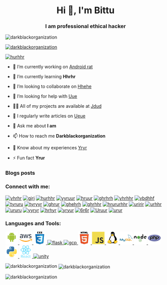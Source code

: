 <h1 align="center">Hi 👋, I'm Bittu</h1>
<h3 align="center">I am professional ethical hacker</h3>

<p align="left"> <img src="https://komarev.com/ghpvc/?username=darkblackorganization&label=Profile%20views&color=0e75b6&style=flat" alt="darkblackorganization" /> </p>

<p align="left"> <a href="https://github.com/ryo-ma/github-profile-trophy"><img src="https://github-profile-trophy.vercel.app/?username=darkblackorganization" alt="darkblackorganization" /></a> </p>

<p align="left"> <a href="https://twitter.com/hurhhr" target="blank"><img src="https://img.shields.io/twitter/follow/hurhhr?logo=twitter&style=for-the-badge" alt="hurhhr" /></a> </p>

- 🔭 I’m currently working on [Android rat](Jj)

- 🌱 I’m currently learning **Hhrhr**

- 👯 I’m looking to collaborate on [Hhehe](G3hy3)

- 🤝 I’m looking for help with [Uue](Gehe)

- 👨‍💻 All of my projects are available at [Jdud](Jdud)

- 📝 I regularly write articles on [Ueue](Ueue)

- 💬 Ask me about **I am**

- 📫 How to reach me **Darkblackorganization**

- 📄 Know about my experiences [Yryr](Yryr)

- ⚡ Fun fact **Yrur**

### Blogs posts
<!-- BLOG-POST-LIST:START -->
<!-- BLOG-POST-LIST:END -->

<h3 align="left">Connect with me:</h3>
<p align="left">
<a href="https://codepen.io/yhrhr" target="blank"><img align="center" src="https://raw.githubusercontent.com/rahuldkjain/github-profile-readme-generator/master/src/images/icons/Social/codepen.svg" alt="yhrhr" height="30" width="40" /></a>
<a href="https://dev.to/gjrj" target="blank"><img align="center" src="https://raw.githubusercontent.com/rahuldkjain/github-profile-readme-generator/master/src/images/icons/Social/devto.svg" alt="gjrj" height="30" width="40" /></a>
<a href="https://twitter.com/hurhhr" target="blank"><img align="center" src="https://raw.githubusercontent.com/rahuldkjain/github-profile-readme-generator/master/src/images/icons/Social/twitter.svg" alt="hurhhr" height="30" width="40" /></a>
<a href="https://linkedin.com/in/yyruur" target="blank"><img align="center" src="https://raw.githubusercontent.com/rahuldkjain/github-profile-readme-generator/master/src/images/icons/Social/linked-in-alt.svg" alt="yyruur" height="30" width="40" /></a>
<a href="https://stackoverflow.com/users/hruur" target="blank"><img align="center" src="https://raw.githubusercontent.com/rahuldkjain/github-profile-readme-generator/master/src/images/icons/Social/stack-overflow.svg" alt="hruur" height="30" width="40" /></a>
<a href="https://codesandbox.com/ghrhrh" target="blank"><img align="center" src="https://raw.githubusercontent.com/rahuldkjain/github-profile-readme-generator/master/src/images/icons/Social/codesandbox.svg" alt="ghrhrh" height="30" width="40" /></a>
<a href="https://kaggle.com/yhrhhr" target="blank"><img align="center" src="https://raw.githubusercontent.com/rahuldkjain/github-profile-readme-generator/master/src/images/icons/Social/kaggle.svg" alt="yhrhhr" height="30" width="40" /></a>
<a href="https://fb.com/ybdhhf" target="blank"><img align="center" src="https://raw.githubusercontent.com/rahuldkjain/github-profile-readme-generator/master/src/images/icons/Social/facebook.svg" alt="ybdhhf" height="30" width="40" /></a>
<a href="https://instagram.com/tyruru" target="blank"><img align="center" src="https://raw.githubusercontent.com/rahuldkjain/github-profile-readme-generator/master/src/images/icons/Social/instagram.svg" alt="tyruru" height="30" width="40" /></a>
<a href="https://dribbble.com/tyryyr" target="blank"><img align="center" src="https://raw.githubusercontent.com/rahuldkjain/github-profile-readme-generator/master/src/images/icons/Social/dribbble.svg" alt="tyryyr" height="30" width="40" /></a>
<a href="https://www.behance.net/ghrur" target="blank"><img align="center" src="https://raw.githubusercontent.com/rahuldkjain/github-profile-readme-generator/master/src/images/icons/Social/behance.svg" alt="ghrur" height="30" width="40" /></a>
<a href="https://hashnode.com/ghehrh" target="blank"><img align="center" src="https://raw.githubusercontent.com/rahuldkjain/github-profile-readme-generator/master/src/images/icons/Social/hashnode.svg" alt="ghehrh" height="30" width="40" /></a>
<a href="https://medium.com/ghrhhr" target="blank"><img align="center" src="https://raw.githubusercontent.com/rahuldkjain/github-profile-readme-generator/master/src/images/icons/Social/medium.svg" alt="ghrhhr" height="30" width="40" /></a>
<a href="https://www.youtube.com/c/hrururhhr" target="blank"><img align="center" src="https://raw.githubusercontent.com/rahuldkjain/github-profile-readme-generator/master/src/images/icons/Social/youtube.svg" alt="hrururhhr" height="30" width="40" /></a>
<a href="https://www.codechef.com/users/uririr" target="blank"><img align="center" src="https://cdn.jsdelivr.net/npm/simple-icons@3.1.0/icons/codechef.svg" alt="uririr" height="30" width="40" /></a>
<a href="https://www.hackerrank.com/urhhr" target="blank"><img align="center" src="https://raw.githubusercontent.com/rahuldkjain/github-profile-readme-generator/master/src/images/icons/Social/hackerrank.svg" alt="urhhr" height="30" width="40" /></a>
<a href="https://codeforces.com/profile/ururu" target="blank"><img align="center" src="https://raw.githubusercontent.com/rahuldkjain/github-profile-readme-generator/master/src/images/icons/Social/codeforces.svg" alt="ururu" height="30" width="40" /></a>
<a href="https://www.leetcode.com/yyryr" target="blank"><img align="center" src="https://raw.githubusercontent.com/rahuldkjain/github-profile-readme-generator/master/src/images/icons/Social/leet-code.svg" alt="yyryr" height="30" width="40" /></a>
<a href="https://www.hackerearth.com/hrhyr" target="blank"><img align="center" src="https://raw.githubusercontent.com/rahuldkjain/github-profile-readme-generator/master/src/images/icons/Social/hackerearth.svg" alt="hrhyr" height="30" width="40" /></a>
<a href="https://auth.geeksforgeeks.org/user/yryur" target="blank"><img align="center" src="https://raw.githubusercontent.com/rahuldkjain/github-profile-readme-generator/master/src/images/icons/Social/geeks-for-geeks.svg" alt="yryur" height="30" width="40" /></a>
<a href="https://www.topcoder.com/members/6r6r" target="blank"><img align="center" src="https://raw.githubusercontent.com/rahuldkjain/github-profile-readme-generator/master/src/images/icons/Social/topcoder.svg" alt="6r6r" height="30" width="40" /></a>
<a href="https://discord.gg/Uruur" target="blank"><img align="center" src="https://raw.githubusercontent.com/rahuldkjain/github-profile-readme-generator/master/src/images/icons/Social/discord.svg" alt="Uruur" height="30" width="40" /></a>
<a href="/urur" target="blank"><img align="center" src="https://raw.githubusercontent.com/rahuldkjain/github-profile-readme-generator/master/src/images/icons/Social/rss.svg" alt="urur" height="30" width="40" /></a>
</p>

<h3 align="left">Languages and Tools:</h3>
<p align="left"> <a href="https://developer.android.com" target="_blank" rel="noreferrer"> <img src="https://raw.githubusercontent.com/devicons/devicon/master/icons/android/android-original-wordmark.svg" alt="android" width="40" height="40"/> </a> <a href="https://aws.amazon.com" target="_blank" rel="noreferrer"> <img src="https://raw.githubusercontent.com/devicons/devicon/master/icons/amazonwebservices/amazonwebservices-original-wordmark.svg" alt="aws" width="40" height="40"/> </a> <a href="https://www.w3schools.com/css/" target="_blank" rel="noreferrer"> <img src="https://raw.githubusercontent.com/devicons/devicon/master/icons/css3/css3-original-wordmark.svg" alt="css3" width="40" height="40"/> </a> <a href="https://flask.palletsprojects.com/" target="_blank" rel="noreferrer"> <img src="https://www.vectorlogo.zone/logos/pocoo_flask/pocoo_flask-icon.svg" alt="flask" width="40" height="40"/> </a> <a href="https://cloud.google.com" target="_blank" rel="noreferrer"> <img src="https://www.vectorlogo.zone/logos/google_cloud/google_cloud-icon.svg" alt="gcp" width="40" height="40"/> </a> <a href="https://www.w3.org/html/" target="_blank" rel="noreferrer"> <img src="https://raw.githubusercontent.com/devicons/devicon/master/icons/html5/html5-original-wordmark.svg" alt="html5" width="40" height="40"/> </a> <a href="https://developer.mozilla.org/en-US/docs/Web/JavaScript" target="_blank" rel="noreferrer"> <img src="https://raw.githubusercontent.com/devicons/devicon/master/icons/javascript/javascript-original.svg" alt="javascript" width="40" height="40"/> </a> <a href="https://www.linux.org/" target="_blank" rel="noreferrer"> <img src="https://raw.githubusercontent.com/devicons/devicon/master/icons/linux/linux-original.svg" alt="linux" width="40" height="40"/> </a> <a href="https://www.mysql.com/" target="_blank" rel="noreferrer"> <img src="https://raw.githubusercontent.com/devicons/devicon/master/icons/mysql/mysql-original-wordmark.svg" alt="mysql" width="40" height="40"/> </a> <a href="https://nodejs.org" target="_blank" rel="noreferrer"> <img src="https://raw.githubusercontent.com/devicons/devicon/master/icons/nodejs/nodejs-original-wordmark.svg" alt="nodejs" width="40" height="40"/> </a> <a href="https://www.php.net" target="_blank" rel="noreferrer"> <img src="https://raw.githubusercontent.com/devicons/devicon/master/icons/php/php-original.svg" alt="php" width="40" height="40"/> </a> <a href="https://www.python.org" target="_blank" rel="noreferrer"> <img src="https://raw.githubusercontent.com/devicons/devicon/master/icons/python/python-original.svg" alt="python" width="40" height="40"/> </a> <a href="https://reactjs.org/" target="_blank" rel="noreferrer"> <img src="https://raw.githubusercontent.com/devicons/devicon/master/icons/react/react-original-wordmark.svg" alt="react" width="40" height="40"/> </a> <a href="https://unity.com/" target="_blank" rel="noreferrer"> <img src="https://www.vectorlogo.zone/logos/unity3d/unity3d-icon.svg" alt="unity" width="40" height="40"/> </a> </p>

<p><img align="left" src="https://github-readme-stats.vercel.app/api/top-langs?username=darkblackorganization&show_icons=true&locale=en&layout=compact" alt="darkblackorganization" /></p>

<p>&nbsp;<img align="center" src="https://github-readme-stats.vercel.app/api?username=darkblackorganization&show_icons=true&locale=en" alt="darkblackorganization" /></p>

<p><img align="center" src="https://github-readme-streak-stats.herokuapp.com/?user=darkblackorganization&" alt="darkblackorganization" /></p>
